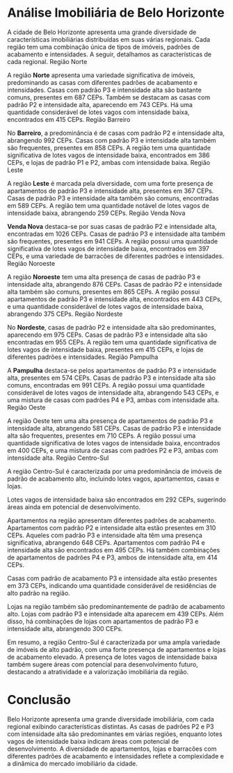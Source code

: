 # Análise Imobiliária de Belo Horizonte

A cidade de Belo Horizonte apresenta uma grande diversidade de características imobiliárias distribuídas em suas várias regionais. Cada região tem uma combinação única de tipos de imóveis, padrões de acabamento e intensidades. A seguir, detalhamos as características de cada regional.
Região Norte

A região **Norte** apresenta uma variedade significativa de imóveis, predominando as casas com diferentes padrões de acabamento e intensidades. Casas com padrão P3 e intensidade alta são bastante comuns, presentes em 687 CEPs. Também se destacam as casas com padrão P2 e intensidade alta, aparecendo em 743 CEPs. Há uma quantidade considerável de lotes vagos com intensidade baixa, encontrados em 415 CEPs.
Região Barreiro

No **Barreiro**, a predominância é de casas com padrão P2 e intensidade alta, abrangendo 992 CEPs. Casas com padrão P3 e intensidade alta também são frequentes, presentes em 858 CEPs. A região tem uma quantidade significativa de lotes vagos de intensidade baixa, encontrados em 386 CEPs, e lojas de padrão P1 e P2, ambas com intensidade baixa.
Região Leste

A região **Leste** é marcada pela diversidade, com uma forte presença de apartamentos de padrão P3 e intensidade alta, presentes em 367 CEPs. Casas de padrão P3 e intensidade alta também são comuns, encontradas em 589 CEPs. A região tem uma quantidade notável de lotes vagos de intensidade baixa, abrangendo 259 CEPs.
Região Venda Nova

**Venda Nova** destaca-se por suas casas de padrão P2 e intensidade alta, encontradas em 1026 CEPs. Casas de padrão P3 e intensidade alta também são frequentes, presentes em 941 CEPs. A região possui uma quantidade significativa de lotes vagos de intensidade baixa, encontrados em 397 CEPs, e uma variedade de barracões de diferentes padrões e intensidades.
Região Noroeste

A região **Noroeste** tem uma alta presença de casas de padrão P3 e intensidade alta, abrangendo 876 CEPs. Casas de padrão P2 e intensidade alta também são comuns, presentes em 865 CEPs. A região possui apartamentos de padrão P3 e intensidade alta, encontrados em 443 CEPs, e uma quantidade considerável de lotes vagos de intensidade baixa, abrangendo 375 CEPs.
Região Nordeste

No **Nordeste**, casas de padrão P2 e intensidade alta são predominantes, aparecendo em 975 CEPs. Casas de padrão P3 e intensidade alta são encontradas em 955 CEPs. A região tem uma quantidade significativa de lotes vagos de intensidade baixa, presentes em 415 CEPs, e lojas de diferentes padrões e intensidades.
Região Pampulha

A **Pampulha** destaca-se pelos apartamentos de padrão P3 e intensidade alta, presentes em 574 CEPs. Casas de padrão P3 e intensidade alta são comuns, encontradas em 991 CEPs. A região possui uma quantidade considerável de lotes vagos de intensidade alta, abrangendo 543 CEPs, e uma mistura de casas com padrões P4 e P3, ambas com intensidade alta.
Região Oeste

A região Oeste tem uma alta presença de apartamentos de padrão P3 e intensidade alta, abrangendo 581 CEPs. Casas de padrão P3 e intensidade alta são frequentes, presentes em 710 CEPs. A região possui uma quantidade significativa de lotes vagos de intensidade baixa, encontrados em 400 CEPs, e uma mistura de casas com padrões P2 e P3, ambas com intensidade alta.
Região Centro-Sul

A região Centro-Sul é caracterizada por uma predominância de imóveis de padrão de acabamento alto, incluindo lotes vagos, apartamentos, casas e lojas.

Lotes vagos de intensidade baixa são encontrados em 292 CEPs, sugerindo áreas ainda em potencial de desenvolvimento.

Apartamentos na região apresentam diferentes padrões de acabamento. Apartamentos com padrão P2 e intensidade alta estão presentes em 310 CEPs. Aqueles com padrão P3 e intensidade alta têm uma presença significativa, abrangendo 648 CEPs. Apartamentos com padrão P4 e intensidade alta são encontrados em 495 CEPs. Há também combinações de apartamentos de padrões P4 e P3, ambos de intensidade alta, em 414 CEPs.

Casas com padrão de acabamento P3 e intensidade alta estão presentes em 373 CEPs, indicando uma quantidade considerável de residências de alto padrão na região.

Lojas na região também são predominantemente de padrão de acabamento alto. Lojas com padrão P3 e intensidade alta aparecem em 439 CEPs. Além disso, há combinações de lojas com apartamentos de padrão P3 e intensidade alta, abrangendo 300 CEPs.

Em resumo, a região Centro-Sul é caracterizada por uma ampla variedade de imóveis de alto padrão, com uma forte presença de apartamentos e lojas de acabamento elevado. A presença de lotes vagos de intensidade baixa também sugere áreas com potencial para desenvolvimento futuro, destacando a atratividade e a valorização imobiliária da região.
# Conclusão

Belo Horizonte apresenta uma grande diversidade imobiliária, com cada regional exibindo características distintas. As casas de padrões P2 e P3 com intensidade alta são predominantes em várias regiões, enquanto lotes vagos de intensidade baixa indicam áreas com potencial de desenvolvimento. A diversidade de apartamentos, lojas e barracões com diferentes padrões de acabamento e intensidades reflete a complexidade e a dinâmica do mercado imobiliário da cidade.
